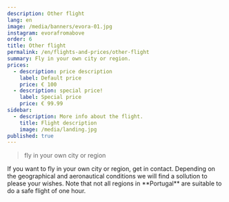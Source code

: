 ```yaml
---
description: Other flight
lang: en
image: /media/banners/evora-01.jpg
instagram: evorafromabove
order: 6
title: Other flight
permalink: /en/flights-and-prices/other-flight
summary: Fly in your own city or region.
prices:
  - description: price description
    label: Default price
    price: € 100
  - description: special price!
    label: Special price
    price: € 99.99
sidebar:
  - description: More info about the flight.
    title: Flight description
    image: /media/landing.jpg
published: true
---
```

> fly in your own city or region

If you want to fly in your own city or region, get in contact. Depending on the geographical and aeronautical conditions we will find a sollution to please your wishes. Note that not all regions in \*\*Portugal\*\* are suitable to do a safe flight of one hour.

